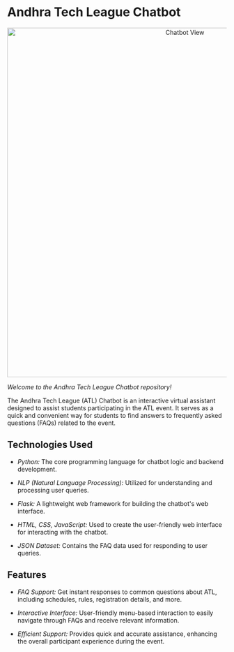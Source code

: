 # Andhra Tech League Chatbot

<p align="center">
  <img src="ATL%20view.jpeg" alt="Chatbot View" width="800">
</p>

*Welcome to the Andhra Tech League Chatbot repository!*

The Andhra Tech League (ATL) Chatbot is an interactive virtual assistant designed to assist students participating in the ATL event. It serves as a quick and convenient way for students to find answers to frequently asked questions (FAQs) related to the event.

## Technologies Used

- *Python:* The core programming language for chatbot logic and backend development.

- *NLP (Natural Language Processing):* Utilized for understanding and processing user queries.

- *Flask:* A lightweight web framework for building the chatbot's web interface.

- *HTML, CSS, JavaScript:* Used to create the user-friendly web interface for interacting with the chatbot.

- *JSON Dataset:* Contains the FAQ data used for responding to user queries.

## Features

- *FAQ Support:* Get instant responses to common questions about ATL, including schedules, rules, registration details, and more.

- *Interactive Interface:* User-friendly menu-based interaction to easily navigate through FAQs and receive relevant information.

- *Efficient Support:* Provides quick and accurate assistance, enhancing the overall participant experience during the event.



